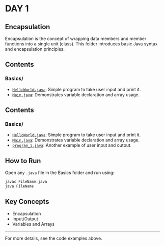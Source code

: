 # DAY 1

## Encapsulation


Encapsulation is the concept of wrapping data members and member functions into a single unit (class). This folder introduces basic Java syntax and encapsulation principles.

## Contents

### Basics/
- [`HelloWorld.java`](Basics/HelloWorld.java): Simple program to take user input and print it.
- [`Main.java`](Basics/Main.java): Demonstrates variable declaration and array usage.

## Contents

### Basics/

- [`HelloWorld.java`](Basics/HelloWorld.java): Simple program to take user input and print it.
- [`Main.java`](Basics/Main.java): Demonstrates variable declaration and array usage.
- [`program_1.java`](Basics/program_1.java): Another example of user input and output.

## How to Run

Open any `.java` file in the Basics folder and run using:

```sh
javac FileName.java
java FileName
```

## Key Concepts

- Encapsulation
- Input/Output
- Variables and Arrays

---

For more details, see the code examples above.

